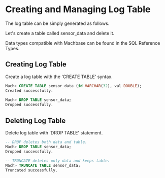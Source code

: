 # Creating and Managing Log Table

The log table can be simply generated as follows.

Let's create a table called sensor_data and delete it.

Data types compatible with Machbase can be found in the SQL Reference Types.

## Creating Log Table

Create a log table with the 'CREATE TABLE' syntax.

```sql
Mach> CREATE TABLE sensor_data (id VARCHAR(32), val DOUBLE);
Created successfully.
 
Mach> DROP TABLE sensor_data;
Dropped successfully.
```

## Deleting Log Table

Delete log table with 'DROP TABLE' statement.

```sql
-- DROP deletes both data and table.
Mach> DROP TABLE sensor_data;
Dropped successfully.
 
-- TRUNCATE deletes only data and keeps table.
Mach> TRUNCATE TABLE sensor_data;
Truncated successfully.
```
